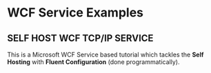 # WCF Service Examples
## SELF HOST WCF TCP/IP SERVICE
This is a Microsoft WCF Service based tutorial which tackles the 
**Self Hosting** with **Fluent Configuration** (done programmatically).
